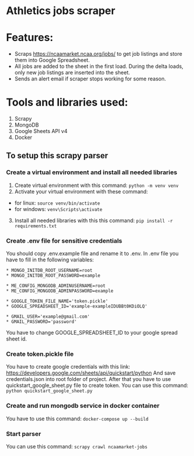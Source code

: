 # Athletics jobs scraper

# Features: 
* Scraps https://ncaamarket.ncaa.org/jobs/ to get job listings and store them into Google Spreadsheet. 
* All jobs are added to the sheet in the first load. During the delta loads, only new job listings are inserted into the sheet.
* Sends an alert email if scraper stops working for some reason. 

# Tools and libraries used: 
1. Scrapy
2. MongoDB
3. Google Sheets API v4
4. Docker

## To setup this scrapy parser

### Create a virtual environment and install all needed libraries
1. Create virtual environment with this command: `python -m venv venv`
2. Activate your virtual environment with these command:
* for linux: `source venv/bin/activate`
* for windows: `venv\Scripts\activate`
3. Install all needed libraries with this this command: `pip install -r requirements.txt`
### Create .env file for sensitive credentials
You should copy .env.example file and rename it to .env. In .env file you have to fill in the following variables:
```
* MONGO_INITDB_ROOT_USERNAME=root
* MONGO_INITDB_ROOT_PASSWORD=example

* ME_CONFIG_MONGODB_ADMINUSERNAME=root
* ME_CONFIG_MONGODB_ADMINPASSWORD=example

* GOOGLE_TOKEN_FILE_NAME='token.pickle'
* GOOGLE_SPREADSHEET_ID='example-exampleIDUBBt0KDiOLQ'

* GMAIL_USER='example@gmail.com'
* GMAIL_PASSWORD='password'
```
You have to change GOOGLE_SPREADSHEET_ID to your google spread sheet id.

### Create token.pickle file
You have to create google credentials with this link: https://developers.google.com/sheets/api/quickstart/python And save credentials.json into root folder of project. After that you have to use quickstart_google_sheet.py file to create token. You can use this command: `python quickstart_google_sheet.py`

### Create and run mongodb service in docker container
You have to use this command: `docker-compose up --build`

### Start parser
You can use this command: `scrapy crawl ncaamarket-jobs`
